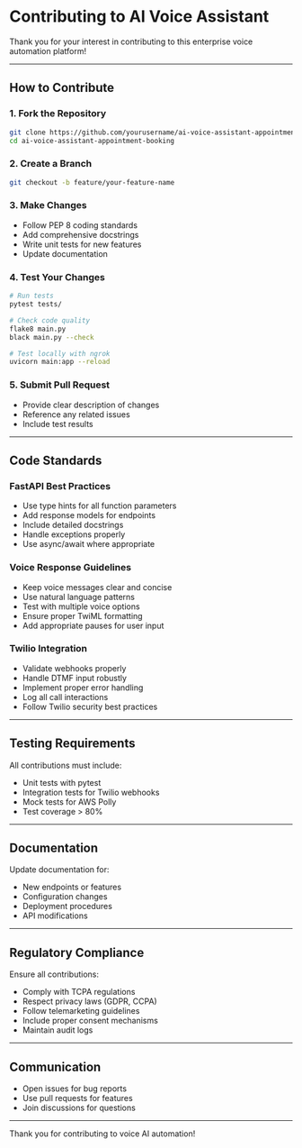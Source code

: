 # Contributing to AI Voice Assistant

Thank you for your interest in contributing to this enterprise voice automation platform!

---

## How to Contribute

### 1. Fork the Repository

```bash
git clone https://github.com/yourusername/ai-voice-assistant-appointment-booking.git
cd ai-voice-assistant-appointment-booking
```

### 2. Create a Branch

```bash
git checkout -b feature/your-feature-name
```

### 3. Make Changes

- Follow PEP 8 coding standards
- Add comprehensive docstrings
- Write unit tests for new features
- Update documentation

### 4. Test Your Changes

```bash
# Run tests
pytest tests/

# Check code quality
flake8 main.py
black main.py --check

# Test locally with ngrok
uvicorn main:app --reload
```

### 5. Submit Pull Request

- Provide clear description of changes
- Reference any related issues
- Include test results

---

## Code Standards

### FastAPI Best Practices

- Use type hints for all function parameters
- Add response models for endpoints
- Include detailed docstrings
- Handle exceptions properly
- Use async/await where appropriate

### Voice Response Guidelines

- Keep voice messages clear and concise
- Use natural language patterns
- Test with multiple voice options
- Ensure proper TwiML formatting
- Add appropriate pauses for user input

### Twilio Integration

- Validate webhooks properly
- Handle DTMF input robustly
- Implement proper error handling
- Log all call interactions
- Follow Twilio security best practices

---

## Testing Requirements

All contributions must include:

- Unit tests with pytest
- Integration tests for Twilio webhooks
- Mock tests for AWS Polly
- Test coverage > 80%

---

## Documentation

Update documentation for:

- New endpoints or features
- Configuration changes
- Deployment procedures
- API modifications

---

## Regulatory Compliance

Ensure all contributions:

- Comply with TCPA regulations
- Respect privacy laws (GDPR, CCPA)
- Follow telemarketing guidelines
- Include proper consent mechanisms
- Maintain audit logs

---

## Communication

- Open issues for bug reports
- Use pull requests for features
- Join discussions for questions

---

Thank you for contributing to voice AI automation!